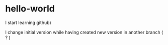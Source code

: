 # hello-world
I start learning github)

I change initial version while having created new version in another branch ( ? )

